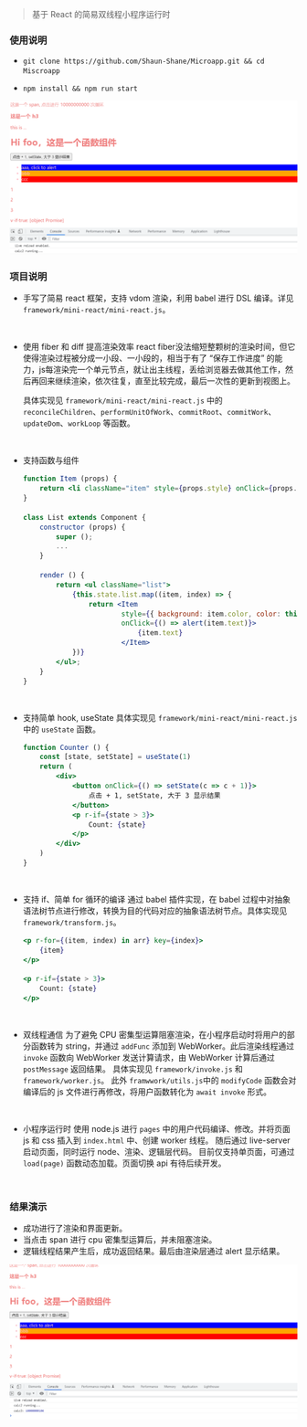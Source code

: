 > 基于 React 的简易双线程小程序运行时

### 使用说明
- ``git clone https://github.com/Shaun-Shane/Microapp.git && cd Miscroapp``

- ``npm install && npm run start``

<center class="half">
<img src="images/1.png">
</center>

### 项目说明
- 手写了简易 react 框架，支持 vdom 渲染，利用 babel 进行 DSL 编译。详见 ``framework/mini-react/mini-react.js``。
<br/>

- 使用 fiber 和 diff 提高渲染效率
  react fiber没法缩短整颗树的渲染时间，但它使得渲染过程被分成一小段、一小段的，相当于有了 “保存工作进度” 的能力，js每渲染完一个单元节点，就让出主线程，丢给浏览器去做其他工作，然后再回来继续渲染，依次往复，直至比较完成，最后一次性的更新到视图上。

  具体实现见 ``framework/mini-react/mini-react.js`` 中的``reconcileChildren``、``performUnitOfWork``、``commitRoot``、``commitWork``、``updateDom``、``workLoop`` 等函数。
<br/>

-  支持函数与组件
    ```jsx
    function Item (props) {
        return <li className="item" style={props.style} onClick={props.onClick}>{props.children}</li>;
    }

    class List extends Component {
        constructor (props) {
            super ();
            ...
        }

        render () {
            return <ul className="list">
                {this.state.list.map((item, index) => {
                    return <Item
                            style={{ background: item.color, color: this.state.textColor}}
                            onClick={() => alert(item.text)}>
                                {item.text}
                            </Item>
                })}
            </ul>;
        }
    }
    ```
<br/>

- 支持简单 hook, useState 
    具体实现见 ``framework/mini-react/mini-react.js`` 中的 ``useState`` 函数。
    ```jsx
    function Counter () {
        const [state, setState] = useState(1)
        return (
            <div>
                <button onClick={() => setState(c => c + 1)}>
                    点击 + 1, setState, 大于 3 显示结果
                </button>
                <p r-if={state > 3}>
                    Count: {state}
                </p>
            </div>
        )
    }
    ```
<br/>

- 支持 if、简单 for 循环的编译
    通过 babel 插件实现，在 babel 过程中对抽象语法树节点进行修改，转换为目的代码对应的抽象语法树节点。具体实现见 ``framework/transform.js``。
    ```jsx
    <p r-for={(item, index) in arr} key={index}>
        {item}
    </p>

    <p r-if={state > 3}>
        Count: {state}
    </p>
    ```
<br/>

- 双线程通信
    为了避免 CPU 密集型运算阻塞渲染，在小程序启动时将用户的部分函数转为 string，并通过 ``addFunc`` 添加到 WebWorker。此后渲染线程通过 ``invoke`` 函数向 WebWorker 发送计算请求，由 WebWorker 计算后通过 ``postMessage`` 返回结果。
    具体实现见 ``framework/invoke.js`` 和 ``framework/worker.js``。
    此外 ``framwwork/utils.js``中的 ``modifyCode`` 函数会对编译后的 js 文件进行再修改，将用户函数转化为 ``await invoke`` 形式。
<br/>

- 小程序运行时
    使用 node.js 进行 ``pages`` 中的用户代码编译、修改。并将页面 js 和 css 插入到 ``index.html`` 中、创建 worker 线程。
    随后通过 live-server 启动页面，同时运行 node、渲染、逻辑层代码。
    目前仅支持单页面，可通过 ``load(page)`` 函数动态加载。页面切换 api 有待后续开发。
<br/>

### 结果演示
  - 成功进行了渲染和界面更新。
  - 当点击 span 进行 cpu 密集型运算后，并未阻塞渲染。
  - 逻辑线程结果产生后，成功返回结果。最后由渲染层通过 alert 显示结果。

<center class="half">
    <img src="images/display.gif">
</center>